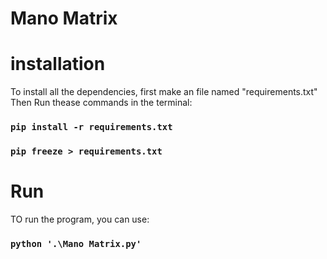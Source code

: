 # Mano Matrix

# installation 
 
To install all the dependencies, first make an file named "requirements.txt" Then Run thease commands in the terminal:

### `pip install -r requirements.txt`

### `pip freeze > requirements.txt`

# Run

TO run the program, you can use:

### `python '.\Mano Matrix.py'`

